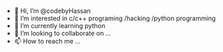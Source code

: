 - 👋 Hi, I’m @codebyHassan
- 👀 I’m interested in c/c++ programing /hacking /python programming 
- 🌱 I’m currently learning python 
- 💞️ I’m looking to collaborate on ...
- 📫 How to reach me ...

<!---
codebyHassan/codebyHassan is a ✨ special ✨ repository because its `README.md` (this file) appears on your GitHub profile.
You can click the Preview link to take a look at your changes.
--->
